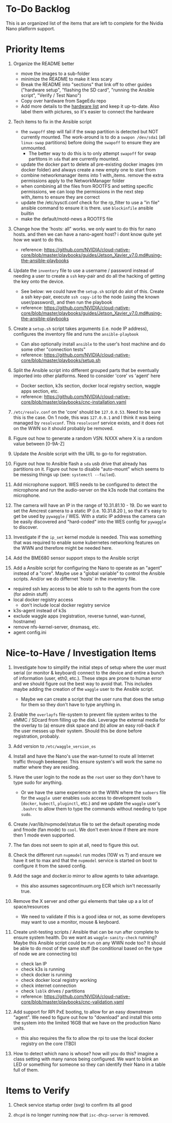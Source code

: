 # To-Do Backlog

This is an organized list of the items that are left to complete for the Nvidia Nano platform support.

# Priority Items

1. Organize the README better
   - move the images to a sub-folder
   - minimize the README to make it less scary
   - Break the README into "sections" that link off to other guides ("hardware setup", "flashing the SD card", "running the Ansible script", "Verify / Test Nano")
   - Copy over hardware from SageEdu repo
   - Add more details to the [hardware list](./bom.md) and keep it up-to-date. Also label them with pictures, so it's easier to connect the hardware

2. Tech items to fix in the Ansible script
   - the `swapoff` step will fail if the swap partition is detected but NOT currently mounted. The work-around is to do a `swapon /dev/sda1` (all `linux-swap` partitions) before doing the `swapoff` to ensure they are unmounted.
     - The better way to do this is to only attempt `swapoff` for swap partitons in `sda` that are currently mounted.
   - update the docker part to delete all pre-existing docker images (rm docker folder) and always create a new empty one to start from
   - combine networkmanager items into 1 with_items. remove the extra permissions apply to the NetworkManager folder
   - when combining all the files from ROOTFS and setting specific permissions, we can loop the permissions in the next step with_items to ensure they are correct
   - update the /etc/sysctl.conf check for the rp_filter to use a "in file" ansible command to ensure it is there. use `blockinfile` ansible builtin
   - make the default/motd-news a ROOTFS file

3. Change how the 'hosts: all" works. we only want to do this for nano hosts.  and then we can have a nano-agent host?  i dont know quite yet how we want to do this.
    - reference: https://github.com/NVIDIA/cloud-native-core/blob/master/playbooks/guides/Jetson_Xavier_v7.0.md#using-the-ansible-playbooks

4. Update the `inventory` file to use a username / password instead of needing a user to create a `ssh` key-pair and do all the hacking of getting the key onto the device.
    - See below: we could have the `setup.sh` script do alot of this. Create a ssh key-pair, execute `ssh copy-id` to the node (using the known user/password), and then run the playbook
    - reference: https://github.com/NVIDIA/cloud-native-core/blob/master/playbooks/guides/Jetson_Xavier_v7.0.md#using-the-ansible-playbooks

5. Create a `setup.sh` script takes arguments (i.e. node IP address), configures the inventory file and runs the `ansible-playbook`
   - Can also optionally install `ansible` to the user's host machine and do some other "connection tests"
   - reference: https://github.com/NVIDIA/cloud-native-core/blob/master/playbooks/setup.sh

6. Split the Ansible script into different grouped parts that be eventually imported into other platforms.  Need to consider 'core' vs 'agent' here
    - Docker section, k3s section, docker local registry section, waggle apps section, etc.
    - reference: https://github.com/NVIDIA/cloud-native-core/blob/master/playbooks/cnc-installation.yaml

7. `/etc/resolv.conf` on the 'core' should be `127.0.0.53`.  Need to be sure this is the case. On 1 node, this was `127.0.0.1` and I think it was being managed by `resolvconf`.  This `resolvconf` service exists, and it does not on the WWN so it should probably be removed.

8. Figure out how to generate a random VSN. NXXX where X is a random value between [0-9A-Z]

9. Update the Ansible script with the URL to go-to for registration.

10. Figure out how to Ansible flash a `sda` usb drive that already has partitions on it. Figure out how to disable "auto-mount" which seems to be messing things up (see: `systemctl --failed`).

11. Add microphone support. WES needs to be configured to detect the microphone and run the audio-server on the k3s node that contains the microphone.

12. The camera will have an IP in the range of 10.31.81.10 - 19. Do we want to set the Amcrest camera to a static IP (i.e. 10.31.8.20 ), so that it's easy to get be used by `pywaggle` / WES. With a static IP address the camera can be easily discovered and "hard-coded" into the WES config for `pywaggle` to discover.

13. Investigate if the `ip_set` kernel module is needed. This was something that was required to enable some kubernetes networking features on the WWN and therefore might be needed here.

14. Add the BME680 sensor support steps to the Ansible script

15. Add a Ansible script for configuring the Nano to operate as an "agent" instead of a "core".  Maybe use a "global variable" to control the Ansible scripts. And/or we do differnet 'hosts' in the inventory file.
   - required ssh key access to be able to ssh to the agents from the core (for admin stuff)
   - local docker registry access
     - don't include local docker registry service
   - k3s-agent instead of k3s
   - exclude waggle apps (registration, reverse tunnel, wan-tunnel, hostname)
   - remove nfs-kernel-server, dnsmasq, etc.
   - agent config.ini

# Nice-to-Have / Investigation Items

1. Investigate how to simplify the initial steps of setup where the user must serial (or monitor & keyboard) connect to the device and entire a bunch of information (user, eth0, etc.). These steps are prone to human error and we should figure out the best way to avoid that. This includes maybe adding the creation of the `waggle` user to the Ansible script.
   - Maybe we can create a script that the user runs that does the setup for them so they don't have to type anything in.

1. Enable the `overlayfs` file-system to prevent file system writes to the eMMC / SDcard from filling up the disk. Leverage the external media for the overlay to (a) ensure disk space and (b) allow an easy roll-back if the user messes up their system.  Should this be done before registration, probably.

1. Add version to `/etc/waggle_version_os`

1. Install and have the Nano's use the wan-tunnel to route all Internet traffic through beekeeper. This ensure system's will work the same no matter where they are residing.

1. Have the user login to the node as the `root` user so they don't have to type sudo for anything.
   - Or we have the same experience on the WWN where the `sudoers` file for the `waggle `user enables `sudo` access to development tools (`docker`, `kubectl`, `pluginctl`, etc.) and we update the `waggle` user's `.bashrc` to allow them to type the commands without needing to type `sudo`.

1. Create /var/lib/nvpmodel/status file to set the default operating mode and fmode (fan mode) to `cool`.  We don't even know if there are more then 1 mode even supported.

1. The fan does not seem to spin at all, need to figure this out.

1. Check the different run `nvpmodel` run modes (10W vs ?) and ensure we have it set to max and that the `nvpmodel` service is started on boot to configure it from the saved config.

1. Add the sage and docker.io mirror to allow agents to take advantage.
    - this also assumes sagecontinuum.org ECR which isn't necessarily true.

1. Remove the X server and other gui elements that take up a a lot of space/resources
    - We need to validate if this is a good idea or not, as some developers may want to use a monitor, mouse & keyboard.

1. Create unit-testing scripts / Ansible that can be run after complete to ensure system health.  Do we want as `waggle-sanity-check` running?  Maybe this Ansible script could be run on any WWN node too?  It should be able to do most of the same stuff (be conditional based on the type of node we are connecting to)
   - check lan IP 
   - check k3s is running
   - check docker is running
   - check docker local registry working
   - check internet connection
   - check `lsblk` drives / partitions
   - reference: https://github.com/NVIDIA/cloud-native-core/blob/master/playbooks/cnc-validation.yaml

1. Add support for RPI PxE booting, to allow for an easy downstream "agent".  We need to figure out how to "download" and install this onto the system into the limited 16GB that we have on the production Nano units.
   - this also requires the fix to allow the rpi to use the local docker registry on the core (TBD)

1. How to detect which nano is whose? how will you do this? imagine a class setting with many nanos being configured. We want to blink an LED or something for someone so they can identify their Nano in a table full of them.

# Items to Verify

1. Check service startup order (svg) to confirm its all good

1. `dhcpd` is no longer running now that `isc-dhcp-server` is removed.

